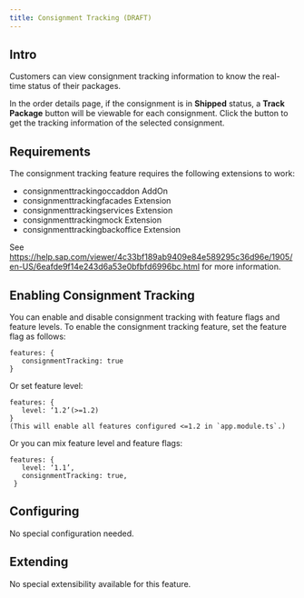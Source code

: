 ```yaml
---
title: Consignment Tracking (DRAFT)
---
```


## Intro

Customers can view consignment tracking information to know the real-time status of their packages.

In the order details page, if the consignment is in **Shipped** status, a **Track Package** button will be viewable for each consignment. Click the button to get the tracking information of the selected consignment.

## Requirements

The consignment tracking feature requires the following extensions to work:
 - consignmenttrackingoccaddon AddOn
 - consignmenttrackingfacades  Extension
 - consignmenttrackingservices Extension
 - consignmenttrackingmock Extension
 - consignmenttrackingbackoffice Extension

 See https://help.sap.com/viewer/4c33bf189ab9409e84e589295c36d96e/1905/en-US/6eafde9f14e243d6a53e0bfbfd6996bc.html for more information. 

## Enabling Consignment Tracking

You can enable and disable consignment tracking with feature flags and feature levels. To enable the consignment tracking feature, set the feature flag as follows: 
```
features: {
   consignmentTracking: true
}
```
Or set feature level: 
```
features: {
   level: ‘1.2’(>=1.2)
}
(This will enable all features configured <=1.2 in `app.module.ts`.)
```
Or you can mix feature level and feature flags:
```
features: {
   level: ‘1.1’,
   consignmentTracking: true,
 }
```


## Configuring

No special configuration needed.

## Extending

No special extensibility available for this feature.
